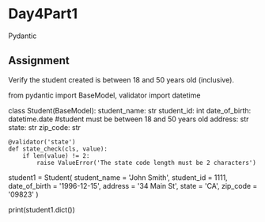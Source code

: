 # Day4Part1

Pydantic

## Assignment

Verify the student created is between 18 and 50 years old (inclusive). 

from pydantic import BaseModel, validator
import datetime

class Student(BaseModel):
    student_name: str
    student_id: int
    date_of_birth: datetime.date
    #student must be between 18 and 50 years old
    address: str
    state: str
    zip_code: str
    
    @validator('state')
    def state_check(cls, value):
        if len(value) != 2:
            raise ValueError('The state code length must be 2 characters')
    
student1 = Student(
    student_name = 'John Smith',
    student_id = 1111,
    date_of_birth = '1996-12-15',
    address = '34 Main St',
    state = 'CA',
    zip_code = '09823'
)

print(student1.dict())